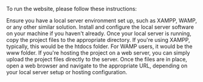 To run the website, please follow these instructions:

Ensure you have a local server environment set up, such as XAMPP, WAMP, or any other similar solution.
Install and configure the local server software on your machine if you haven't already.
Once your local server is running, copy the project files to the appropriate directory. If you're using XAMPP, typically, this would be the htdocs folder. For WAMP users, it would be the www folder.
If you're hosting the project on a web server, you can simply upload the project files directly to the server.
Once the files are in place, open a web browser and navigate to the appropriate URL, depending on your local server setup or hosting configuration.
